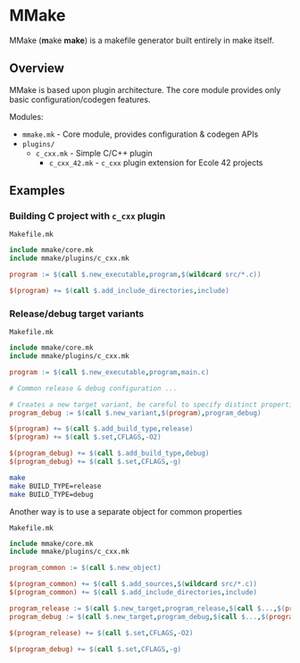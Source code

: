 # MMake

MMake (**m**ake **make**) is a makefile generator built entirely in make itself.

## Overview

MMake is based upon plugin architecture. The core module provides only basic configuration/codegen features.

Modules:

+ `mmake.mk` - Core module, provides configuration & codegen APIs
+ `plugins/`
  + `c_cxx.mk` - Simple C/C++ plugin
    + `c_cxx_42.mk` - `c_cxx` plugin extension for Ecole 42 projects

## Examples

### Building C project with `c_cxx` plugin

`Makefile.mk`

```Makefile
include mmake/core.mk
include mmake/plugins/c_cxx.mk

program := $(call $.new_executable,program,$(wildcard src/*.c))

$(program) += $(call $.add_include_directories,include)
```

### Release/debug target variants

`Makefile.mk`

```Makefile
include mmake/core.mk
include mmake/plugins/c_cxx.mk

program := $(call $.new_executable,program,main.c)

# Common release & debug configuration ...

# Creates a new target variant, be careful to specify distinct properties only after this line
program_debug := $(call $.new_variant,$(program),program_debug)

$(program) += $(call $.add_build_type,release)
$(program) += $(call $.set,CFLAGS,-O2)

$(program_debug) += $(call $.add_build_type,debug)
$(program_debug) += $(call $.set,CFLAGS,-g)
```

```sh
make
make BUILD_TYPE=release
make BUILD_TYPE=debug
```

Another way is to use a separate object for common properties

`Makefile.mk`

```Makefile
include mmake/core.mk
include mmake/plugins/c_cxx.mk

program_common := $(call $.new_object)

$(program_common) += $(call $.add_sources,$(wildcard src/*.c))
$(program_common) += $(call $.add_include_directories,include)

program_release := $(call $.new_target,program_release,$(call $...,$(program_common)) $(call $.add_build_type,release))
program_debug := $(call $.new_target,program_debug,$(call $...,$(program_common)) $(call $.add_build_type,debug))

$(program_release) += $(call $.set,CFLAGS,-O2)

$(program_debug) += $(call $.set,CFLAGS,-g)
```
